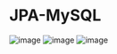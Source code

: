 # JPA-MySQL
![image](https://user-images.githubusercontent.com/107072477/229044771-74f7add3-f431-46d2-9794-623eda116bc8.png)
![image](https://user-images.githubusercontent.com/107072477/229044838-02ad91de-10a6-4ec8-8cc0-588ad2fd694d.png)
![image](https://user-images.githubusercontent.com/107072477/229044955-890a061b-7ab6-4994-97fb-24fdfad3ef48.png)
